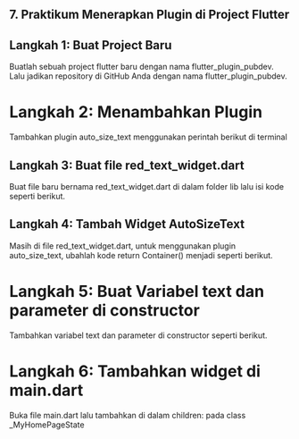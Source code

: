 ## 7. Praktikum Menerapkan Plugin di Project Flutter

## Langkah 1: Buat Project Baru
Buatlah sebuah project flutter baru dengan nama flutter_plugin_pubdev. Lalu jadikan repository di GitHub Anda dengan nama flutter_plugin_pubdev.

# Langkah 2: Menambahkan Plugin
Tambahkan plugin auto_size_text menggunakan perintah berikut di terminal

## Langkah 3: Buat file red_text_widget.dart
Buat file baru bernama red_text_widget.dart di dalam folder lib lalu isi kode seperti berikut.

## Langkah 4: Tambah Widget AutoSizeText
Masih di file red_text_widget.dart, untuk menggunakan plugin auto_size_text, ubahlah kode return Container() menjadi seperti berikut.

# Langkah 5: Buat Variabel text dan parameter di constructor
Tambahkan variabel text dan parameter di constructor seperti berikut.

# Langkah 6: Tambahkan widget di main.dart
Buka file main.dart lalu tambahkan di dalam children: pada class _MyHomePageState 

